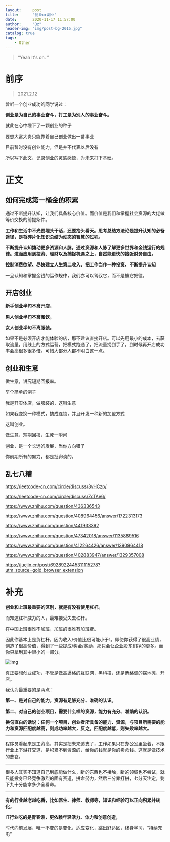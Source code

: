 ```yaml
---
layout:     post
title:      "创业or副业"
date:       2020-11-17 11:57:00
author:     "Qz"
header-img: "img/post-bg-2015.jpg"
catalog: true
tags:
    - Other
---
```


> “Yeah It's on. ”
>



# 前序

> 2021.2.12 

曾听一个创业成功的同学说过：

**创业是为自己的事业奋斗，打工是为别人的事业奋斗。**

就此在心中埋下了一颗创业的种子

要想大富大贵只能靠着自己创业做出一番事业

目前暂时没有创业能力，但是并不代表以后没有

所以写下此文，记录创业的灵感感悟，为未来打下基础。






# 正文





## **如何完成第一桶金的积累**

通过不断提升认知，让我们具备核心价值。而价值是我们和掌握社会资源的大佬做等价交换的前提条件。



**工作和生活中不光要埋头干活，还要抬头看天。思考总结方法论是提升认知的必备途径，是将碎片化知识总结为动态的智慧的过程。**



**不断提升认知撬动更多资源和人脉。通过资源和人脉了解更多世界和金钱运行的规律。进而应用到投资、理财以及捕捉机遇之上，自然能更快的接近财务自由。**



**控制消费欲望、尽快建立人生第二收入、把工作当作一种投资、不断提升认知**



一旦认知和掌握金钱的运作规律，我们亦可以驾驭它，而不是被它奴役。



## 开店创业

**新手创业半句不离开店，**

**男人创业半句不离餐饮，**

**女人创业半句不离服装。**



如果不是必须开店才能体验的店，那不建议直接开店。可以先用最小的成本，去获取流量，用线上的方式运营，把模式跑通了，把流量捞到手了，到时候再开店成功率会高很多很多倍。可惜大部分人都不明白这一点。





## 创业和生意

做生意，讲究短期回报率。

举个简单的例子

我是开实体店，做服装的，这叫生意

如果我变换一种模式，搞成连锁，并且开发一种新的加盟方式

这叫创业。

做生意，短期回报，生死一瞬间

创业，是一个长远的发展，当你方向错了

你前期所有的努力，都是扯卵谈的。











## 乱七八糟



https://leetcode-cn.com/circle/discuss/3vHCzp/

https://leetcode-cn.com/circle/discuss/ZcTAe6/

https://www.zhihu.com/question/436336543

https://www.zhihu.com/question/408964456/answer/1722313173

https://www.zhihu.com/question/441933392

https://www.zhihu.com/question/47342018/answer/1135889516

https://www.zhihu.com/question/412264426/answer/1390964418

https://www.zhihu.com/question/402883947/answer/1329357008

https://juejin.cn/post/6928922445311115278?utm_source=gold_browser_extension





# 补充 

**创业和上班最重要的区别，就是有没有使用杠杆。**

而知道杠杆威力的人，最难接受失去杠杆。



在中国上班很难不加班，加班的很难有加班费。

因此你基本上是负杠杆，因为收入/价值比很可能小于1。即使你获得了很高业绩，创造了很高价值，得到了一些提成/奖金/奖励，那只会让企业股东们挣的更多。而你只拿到其中很小的一部分。

![img](https://pic4.zhimg.com/80/v2-d31d931e729b55c734e43669d9ed3122_720w.jpg?source=1940ef5c)

真正要想创业成功，不管是做高逼格的互联网，黑科技，还是低格调的摆地摊，开店。

我认为最重要的是两点：

**第一、是对自己的能力，资源有足够充分、准确的认识。**

**第二、对自己的创业项目，需要什么样的资源，能力有充分、准确的认识。**

**换句直白的话说：任何一个项目，创业者所具备的能力、资源，与项目所需要的能力和资源匹配度越高，则成功率越大，反之，匹配度越低，则失败率越大。**



---

程序员看起来是工资高，其实是把未来透支了，工作如果只在办公室里坐着，不跟行业上下游打交道，是积累不到资源的，给你的钱就是你的卖命钱。这就是做技术的悲哀。

---

很多人其实不知道自己到底能做什么，新的东西也不接触，新的领域也不尝试，就只能投身已经竞争激烈的固有赛道，拼命努力，然后三分靠打拼，七分天注定，剩下九十分能拿多少全看命。

---

**有的行业越老越吃香，比如医生、律师、教师等，知识和经验可以正向积累并转化，**

**IT行业吃的是青春饭，更依赖年轻活力、体力和创意创造，**

时代向前发展，唯一不变的是变化，适应变化，跳出舒适区，终身学习，“持续充电”

